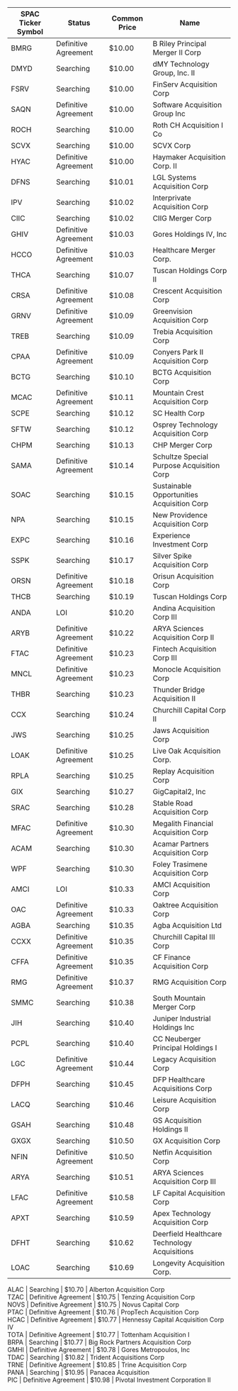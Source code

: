 SPAC Ticker Symbol | Status               | Common Price  | Name                                        
------------------ | -------------------- | ------------- | --------------------------------------------
BMRG               | Definitive Agreement | $10.00        | B Riley Principal Merger II Corp            
DMYD               | Searching            | $10.00        | dMY Technology Group, Inc. II               
FSRV               | Searching            | $10.00        | FinServ Acquisition Corp                    
SAQN               | Definitive Agreement | $10.00        | Software Acquisition Group Inc              
ROCH               | Searching            | $10.00        | Roth CH Acquisition I Co                    
SCVX               | Searching            | $10.00        | SCVX Corp                                   
HYAC               | Definitive Agreement | $10.00        | Haymaker Acquisition Corp. II               
DFNS               | Searching            | $10.01        | LGL Systems Acquisition Corp                
IPV                | Searching            | $10.02        | Interprivate Acquisition Corp               
CIIC               | Searching            | $10.02        | CIIG Merger Corp                            
GHIV               | Definitive Agreement | $10.03        | Gores Holdings IV, Inc                      
HCCO               | Definitive Agreement | $10.03        | Healthcare Merger Corp.                     
THCA               | Searching            | $10.07        | Tuscan Holdings Corp II                     
CRSA               | Definitive Agreement | $10.08        | Crescent Acquisition Corp                   
GRNV               | Definitive Agreement | $10.09        | Greenvision Acquisition Corp                
TREB               | Searching            | $10.09        | Trebia Acquisition Corp                     
CPAA               | Definitive Agreement | $10.09        | Conyers Park II Acquisition Corp            
BCTG               | Searching            | $10.10        | BCTG Acquisition Corp                       
MCAC               | Definitive Agreement | $10.11        | Mountain Crest Acquisition Corp             
SCPE               | Searching            | $10.12        | SC Health Corp                              
SFTW               | Searching            | $10.12        | Osprey Technology Acquisition Corp          
CHPM               | Searching            | $10.13        | CHP Merger Corp                             
SAMA               | Definitive Agreement | $10.14        | Schultze Special Purpose Acquisition Corp   
SOAC               | Searching            | $10.15        | Sustainable Opportunities Acquisition Corp  
NPA                | Searching            | $10.15        | New Providence Acquisition Corp             
EXPC               | Searching            | $10.16        | Experience Investment Corp                  
SSPK               | Searching            | $10.17        | Silver Spike Acquisition Corp               
ORSN               | Definitive Agreement | $10.18        | Orisun Acquisition Corp                     
THCB               | Searching            | $10.19        | Tuscan Holdings Corp                        
ANDA               | LOI                  | $10.20        | Andina Acquisition Corp III                 
ARYB               | Definitive Agreement | $10.22        | ARYA Sciences Acquisition Corp II           
FTAC               | Definitive Agreement | $10.23        | Fintech Acquisition Corp III                
MNCL               | Definitive Agreement | $10.23        | Monocle Acquisition Corp                    
THBR               | Searching            | $10.23        | Thunder Bridge Acquisition II               
CCX                | Searching            | $10.24        | Churchill Capital Corp II                   
JWS                | Searching            | $10.25        | Jaws Acquisition Corp                       
LOAK               | Definitive Agreement | $10.25        | Live Oak Acquisition Corp.                  
RPLA               | Searching            | $10.25        | Replay Acquisition Corp                     
GIX                | Searching            | $10.27        | GigCapital2, Inc                            
SRAC               | Searching            | $10.28        | Stable Road Acquisition Corp                
MFAC               | Definitive Agreement | $10.30        | Megalith Financial Acquisition Corp         
ACAM               | Searching            | $10.30        | Acamar Partners Acquisition Corp            
WPF                | Searching            | $10.30        | Foley Trasimene Acquisition Corp            
AMCI               | LOI                  | $10.33        | AMCI Acquisition Corp                       
OAC                | Definitive Agreement | $10.33        | Oaktree Acquisition Corp                    
AGBA               | Searching            | $10.35        | Agba Acquisition Ltd                        
CCXX               | Definitive Agreement | $10.35        | Churchill Capital III Corp                  
CFFA               | Definitive Agreement | $10.35        | CF Finance Acquisition Corp                 
RMG                | Definitive Agreement | $10.37        | RMG Acquisition Corp                        
SMMC               | Searching            | $10.38        | South Mountain Merger Corp                  
JIH                | Searching            | $10.40        | Juniper Industrial Holdings Inc             
PCPL               | Searching            | $10.40        | CC Neuberger Principal Holdings I           
LGC                | Definitive Agreement | $10.44        | Legacy Acquisition Corp                     
DFPH               | Searching            | $10.45        | DFP Healthcare Acquisitions Corp            
LACQ               | Searching            | $10.46        | Leisure Acquisition Corp                    
GSAH               | Searching            | $10.48        | GS Acquisition Holdings II                  
GXGX               | Searching            | $10.50        | GX Acquisition Corp                         
NFIN               | Definitive Agreement | $10.50        | Netfin Acquisition Corp                     
ARYA               | Searching            | $10.51        | ARYA Sciences Acquisition Corp III          
LFAC               | Definitive Agreement | $10.58        | LF Capital Acquisition Corp                 
APXT               | Searching            | $10.59        | Apex Technology Acquisition Corp            
DFHT               | Searching            | $10.62        | Deerfield Healthcare Technology Acquisitions
LOAC               | Searching            | $10.69        | Longevity Acquisition Corp.
                
ALAC               | Searching            | $10.70        | Alberton Acquisition Corp                   
TZAC               | Definitive Agreement | $10.75        | Tenzing Acquisition Corp                    
NOVS               | Definitive Agreement | $10.75        | Novus Capital Corp                          
PTAC               | Definitive Agreement | $10.76        | PropTech Acquisition Corp                   
HCAC               | Definitive Agreement | $10.77        | Hennessy Capital Acquisition Corp IV        
TOTA               | Definitive Agreement | $10.77        | Tottenham Acquisition I                     
BRPA               | Searching            | $10.77        | Big Rock Partners Acquisition Corp          
GMHI               | Definitive Agreement | $10.78        | Gores Metropoulos, Inc                      
TDAC               | Searching            | $10.82        | Trident Acquisitions Corp                   
TRNE               | Definitive Agreement | $10.85        | Trine Acquisition Corp                      
PANA               | Searching            | $10.95        | Panacea Acquisition                         
PIC                | Definitive Agreement | $10.98        | Pivotal Investment Corporation II           
